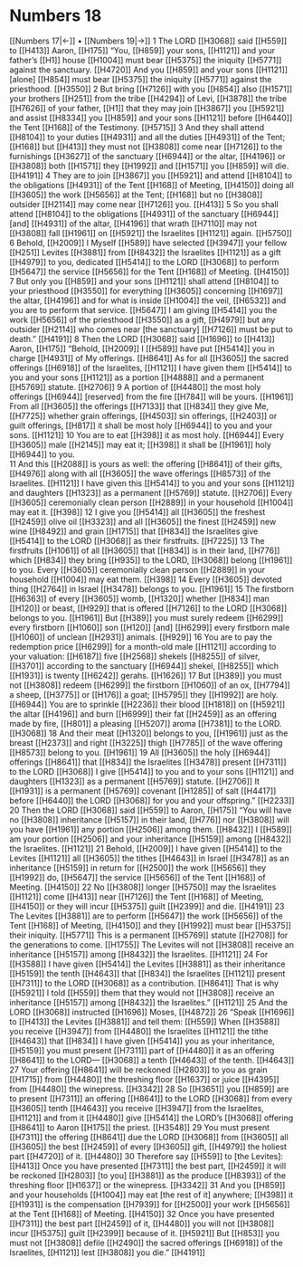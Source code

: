 # Numbers 18
[[Numbers 17|←]] • [[Numbers 19|→]]
1 The LORD [[H3068]] said [[H559]] to [[H413]] Aaron, [[H175]] “You, [[H859]] your sons, [[H1121]] and your father’s [[H1]] house [[H1004]] must bear [[H5375]] the iniquity [[H5771]] against the sanctuary. [[H4720]] And you [[H859]] and your sons [[H1121]] [alone] [[H854]] must bear [[H5375]] the iniquity [[H5771]] against the priesthood. [[H3550]] 
2 But bring [[H7126]] with you [[H854]] also [[H1571]] your brothers [[H251]] from the tribe [[H4294]] of Levi, [[H3878]] the tribe [[H7626]] of your father, [[H1]] that they may join [[H3867]] you [[H5921]] and assist [[H8334]] you [[H859]] and your sons [[H1121]] before [[H6440]] the Tent [[H168]] of the Testimony. [[H5715]] 
3 And they shall attend [[H8104]] to your duties [[H4931]] and all the duties [[H4931]] of the Tent; [[H168]] but [[H413]] they must not [[H3808]] come near [[H7126]] to the furnishings [[H3627]] of the sanctuary [[H6944]] or the altar, [[H4196]] or [[H3808]] both [[H1571]] they [[H1992]] and [[H1571]] you [[H859]] will die. [[H4191]] 
4 They are to join [[H3867]] you [[H5921]] and attend [[H8104]] to the obligations [[H4931]] of the Tent [[H168]] of Meeting, [[H4150]] doing all [[H3605]] the work [[H5656]] at the Tent; [[H168]] but no [[H3808]] outsider [[H2114]] may come near [[H7126]] you. [[H413]] 
5 So you shall attend [[H8104]] to the obligations [[H4931]] of the sanctuary [[H6944]] [and] [[H4931]] of the altar, [[H4196]] that wrath [[H7110]] may not [[H3808]] fall [[H1961]] on [[H5921]] the Israelites [[H1121]] again. [[H5750]] 
6 Behold, [[H2009]] I Myself [[H589]] have selected [[H3947]] your fellow [[H251]] Levites [[H3881]] from [[H8432]] the Israelites [[H1121]] as a gift [[H4979]] to you,  dedicated [[H5414]] to the LORD [[H3068]] to perform [[H5647]] the service [[H5656]] for the Tent [[H168]] of Meeting. [[H4150]] 
7 But only you [[H859]] and your sons [[H1121]] shall attend [[H8104]] to your priesthood [[H3550]] for everything [[H3605]] concerning [[H1697]] the altar, [[H4196]] and for what is inside [[H1004]] the veil, [[H6532]] and you are to perform that service. [[H5647]] I am giving [[H5414]] you the work [[H5656]] of the priesthood [[H3550]] as a gift, [[H4979]] but any outsider [[H2114]] who comes near [the sanctuary] [[H7126]] must be put to death.” [[H4191]] 
8 Then the LORD [[H3068]] said [[H1696]] to [[H413]] Aaron, [[H175]] “Behold, [[H2009]] I [[H589]] have put [[H5414]] you in charge [[H4931]] of My offerings. [[H8641]] As for all [[H3605]] the sacred offerings [[H6918]] of the Israelites, [[H1121]] I have given them [[H5414]] to you  and your sons [[H1121]] as a portion [[H4888]] and a permanent [[H5769]] statute. [[H2706]] 
9 A portion of [[H4480]] the most holy offerings [[H6944]] [reserved] from the fire [[H784]] will be yours. [[H1961]] From all [[H3605]] the offerings [[H7133]] that [[H834]] they give Me, [[H7725]] whether grain offerings, [[H4503]] sin offerings, [[H2403]] or guilt offerings, [[H817]] it shall be most holy [[H6944]] to you and your sons. [[H1121]] 
10 You are to eat [[H398]] it as most holy. [[H6944]] Every [[H3605]] male [[H2145]] may eat it; [[H398]] it shall be [[H1961]] holy [[H6944]] to you.  
11 And this [[H2088]] is yours as well:  the offering [[H8641]] of their gifts, [[H4976]] along with all [[H3605]] the wave offerings [[H8573]] of the Israelites. [[H1121]] I have given this [[H5414]] to you  and your sons [[H1121]] and daughters [[H1323]] as a permanent [[H5769]] statute. [[H2706]] Every [[H3605]] ceremonially clean person [[H2889]] in your household [[H1004]] may eat it. [[H398]] 
12 I give you [[H5414]] all [[H3605]] the freshest [[H2459]] olive oil [[H3323]] and all [[H3605]] the finest [[H2459]] new wine [[H8492]] and grain [[H1715]] that [[H834]] the Israelites give [[H5414]] to the LORD [[H3068]] as their firstfruits. [[H7225]] 
13 The firstfruits [[H1061]] of all [[H3605]] that [[H834]] is in their land, [[H776]] which [[H834]] they bring [[H935]] to the LORD, [[H3068]] belong [[H1961]] to you.  Every [[H3605]] ceremonially clean person [[H2889]] in your household [[H1004]] may eat them. [[H398]] 
14 Every [[H3605]] devoted thing [[H2764]] in Israel [[H3478]] belongs to you. [[H1961]] 
15 The firstborn [[H6363]] of every [[H3605]] womb, [[H1320]] whether [[H834]] man [[H120]] or beast, [[H929]] that is offered [[H7126]] to the LORD [[H3068]] belongs to you. [[H1961]] But [[H389]] you must surely redeem [[H6299]] every firstborn [[H1060]] son [[H120]] [and] [[H6299]] every firstborn male [[H1060]] of unclean [[H2931]] animals. [[H929]] 
16 You are to pay the redemption price [[H6299]] for a month-old male [[H1121]] according to your valuation: [[H6187]] five [[H2568]] shekels [[H8255]] of silver, [[H3701]] according to the sanctuary [[H6944]] shekel, [[H8255]] which [[H1931]] is twenty [[H6242]] gerahs. [[H1626]] 
17 But [[H389]] you must not [[H3808]] redeem [[H6299]] the firstborn [[H1060]] of an ox, [[H7794]] a sheep, [[H3775]] or [[H176]] a goat; [[H5795]] they [[H1992]] are holy. [[H6944]] You are to sprinkle [[H2236]] their blood [[H1818]] on [[H5921]] the altar [[H4196]] and burn [[H6999]] their fat [[H2459]] as an offering made by fire, [[H801]] a pleasing [[H5207]] aroma [[H7381]] to the LORD. [[H3068]] 
18 And their meat [[H1320]] belongs to you, [[H1961]] just as the breast [[H2373]] and right [[H3225]] thigh [[H7785]] of the wave offering [[H8573]] belong to you. [[H1961]] 
19 All [[H3605]] the holy [[H6944]] offerings [[H8641]] that [[H834]] the Israelites [[H3478]] present [[H7311]] to the LORD [[H3068]] I give [[H5414]] to you  and to your sons [[H1121]] and daughters [[H1323]] as a permanent [[H5769]] statute. [[H2706]] It [[H1931]] is a permanent [[H5769]] covenant [[H1285]] of salt [[H4417]] before [[H6440]] the LORD [[H3068]] for you and your offspring.” [[H2233]] 
20 Then the LORD [[H3068]] said [[H559]] to Aaron, [[H175]] “You will have no [[H3808]] inheritance [[H5157]] in their land, [[H776]] nor [[H3808]] will you have [[H1961]] any portion [[H2506]] among them. [[H8432]] I [[H589]] am your portion [[H2506]] and your inheritance [[H5159]] among [[H8432]] the Israelites. [[H1121]] 
21 Behold, [[H2009]] I have given [[H5414]] to the Levites [[H1121]] all [[H3605]] the tithes [[H4643]] in Israel [[H3478]] as an inheritance [[H5159]] in return for [[H2500]] the work [[H5656]] they [[H1992]] do, [[H5647]] the service [[H5656]] of the Tent [[H168]] of Meeting. [[H4150]] 
22 No [[H3808]] longer [[H5750]] may the Israelites [[H1121]] come [[H413]] near [[H7126]] the Tent [[H168]] of Meeting, [[H4150]] or they will incur [[H5375]] guilt [[H2399]] and die. [[H4191]] 
23 The Levites [[H3881]] are to perform [[H5647]] the work [[H5656]] of the Tent [[H168]] of Meeting, [[H4150]] and they [[H1992]] must bear [[H5375]] their iniquity. [[H5771]] This is a permanent [[H5769]] statute [[H2708]] for the generations to come. [[H1755]] The Levites will not [[H3808]] receive an inheritance [[H5157]] among [[H8432]] the Israelites. [[H1121]] 
24 For [[H3588]] I have given [[H5414]] the Levites [[H3881]] as their inheritance [[H5159]] the tenth [[H4643]] that [[H834]] the Israelites [[H1121]] present [[H7311]] to the LORD [[H3068]] as a contribution. [[H8641]] That is why [[H5921]] I told [[H559]] them that they would not [[H3808]] receive an inheritance [[H5157]] among [[H8432]] the Israelites.” [[H1121]] 
25 And the LORD [[H3068]] instructed [[H1696]] Moses, [[H4872]] 
26 “Speak [[H1696]] to [[H413]] the Levites [[H3881]] and tell them: [[H559]] When [[H3588]] you receive [[H3947]] from [[H4480]] the Israelites [[H1121]] the tithe [[H4643]] that [[H834]] I have given [[H5414]] you  as your inheritance, [[H5159]] you must present [[H7311]] part of [[H4480]] it as an offering [[H8641]] to the LORD— [[H3068]] a tenth [[H4643]] of the tenth. [[H4643]] 
27 Your offering [[H8641]] will be reckoned [[H2803]] to you  as grain [[H1715]] from [[H4480]] the threshing floor [[H1637]] or juice [[H4395]] from [[H4480]] the winepress. [[H3342]] 
28 So [[H3651]] you [[H859]] are to present [[H7311]] an offering [[H8641]] to the LORD [[H3068]] from every [[H3605]] tenth [[H4643]] you receive [[H3947]] from the Israelites, [[H1121]] and from it [[H4480]] give [[H5414]] the LORD’s [[H3068]] offering [[H8641]] to Aaron [[H175]] the priest. [[H3548]] 
29 You must present [[H7311]] the offering [[H8641]] due the LORD [[H3068]] from [[H3605]] all [[H3605]] the best [[H2459]] of every [[H3605]] gift, [[H4979]] the holiest part [[H4720]] of it. [[H4480]] 
30 Therefore say [[H559]] to [the Levites]: [[H413]] Once you have presented [[H7311]] the best part, [[H2459]] it will be reckoned [[H2803]] [to you] [[H3881]] as the produce [[H8393]] of the threshing floor [[H1637]] or the winepress. [[H3342]] 
31 And you [[H859]] and your households [[H1004]] may eat [the rest of it] anywhere; [[H398]] it [[H1931]] is the compensation [[H7939]] for [[H2500]] your work [[H5656]] at the Tent [[H168]] of Meeting. [[H4150]] 
32 Once you have presented [[H7311]] the best part [[H2459]] of it, [[H4480]] you will not [[H3808]] incur [[H5375]] guilt [[H2399]] because of it. [[H5921]] But [[H853]] you must not [[H3808]] defile [[H2490]] the sacred offerings [[H6918]] of the Israelites, [[H1121]] lest [[H3808]] you die.” [[H4191]] 
